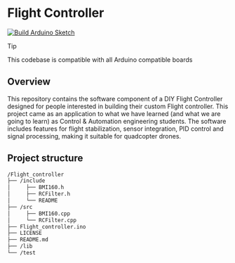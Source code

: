 # Flight Controller

[![Build Arduino Sketch](https://github.com/AbdoullahBougataya/Flight_controller/actions/workflows/main.yml/badge.svg)](https://github.com/AbdoullahBougataya/Flight_controller/actions/workflows/main.yml)

> [!TIP]
> This codebase is compatible with all Arduino compatible boards

## Overview

This repository contains the software component of a DIY Flight Controller designed for people interested in building their custom Flight controller. This project came as an application to what we have learned (and what we are going to learn) as Control & Automation engineering students. The software includes features for flight stabilization, sensor integration, PID control and signal processing, making it suitable for quadcopter drones.

## Project structure
``` sh
/Flight_controller
├── /include
│     ├── BMI160.h
│     ├── RCFilter.h
│     └── README
├── /src
│     ├── BMI160.cpp
│     └── RCFilter.cpp
├── Flight_controller.ino
├── LICENSE
├── README.md
├── /lib
└── /test
```

